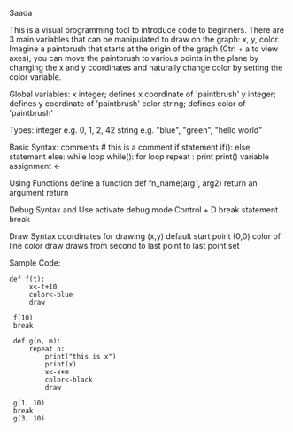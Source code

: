 Saada

This is a visual programming tool to introduce code to beginners. There are 3 
main variables that can be manipulated to draw on the graph: x, y, color. 
Imagine a paintbrush that starts at the origin of the graph (Ctrl + a to view 
axes), you can move the paintbrush to various points in the plane by changing 
the x and y coordinates and naturally change color by setting the color 
variable. 

Global variables:
    x                       integer; defines x coordinate of 'paintbrush'
    y                       integer; defines y coordinate of 'paintbrush'
    color                   string; defines color of 'paintbrush'

Types:
    integer                 e.g. 0, 1, 2, 42
    string                  e.g. "blue", "green", "hello world"

Basic Syntax: 
    comments                # this is a comment
    if statement            if(<condition>):
    else statement          else:
    while loop              while(<condition>):
    for loop                repeat <nonnegative number>:
    print                   print(<argument>)
    variable assignment     <- 

 Using Functions
     define a function       def fn_name(arg1, arg2)
     return an argument      return <value> 
 
 Debug Syntax and Use
     activate debug mode     Control + D
     break statement         break
              
 Draw Syntax
     coordinates for drawing (x,y)
     default start point     (0,0)
     color of line           color 
     draw                    draws from second to last point to last point set

 Sample Code:

    def f(t):
         x<-t+10
         color<-blue
         draw
 
     f(10)
     break
 
     def g(n, m):
         repeat n:
             print("this is x")
             print(x)
             x<-x+m
             color<-black
             draw
 
     g(1, 10)
     break
     g(3, 10)